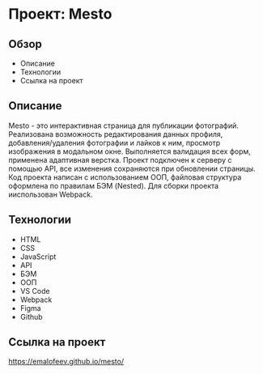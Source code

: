 # Проект: Mesto

## Обзор

* Описание
* Технологии
* Cсылка на проект

## Описание

Mesto - это интерактивная страница для публикации фотографий. Реализована возможность редактирования данных профиля, добавления/удаления фотографии и лайков к ним, просмотр изображения в модальном окне. Выполняется валидация всех форм, применена адаптивная верстка.  Проект подключен к серверу с помощью API, все изменения сохраняются при обновлении страницы. Код проекта написан с использованием ООП, файловая структура оформлена по правилам БЭМ (Nested). Для сборки проекта ииспользован Webpack.

## Технологии

* HTML
* CSS
* JavaScript
* API
* БЭМ
* ООП
* VS Code
* Webpack
* Figma
* Github

## Cсылка на проект
https://emalofeev.github.io/mesto/
